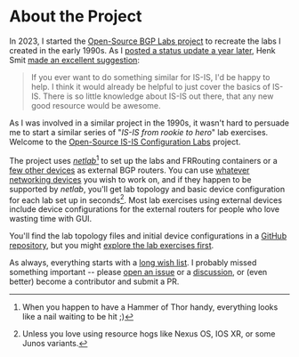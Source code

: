 # About the Project

In 2023, I started the [Open-Source BGP Labs project](https://bgplabs.net/) to recreate the labs I created in the early 1990s. As I [posted a status update a year later](https://blog.ipspace.net/2024/07/bgp-labs-year-later/), Henk Smit [made an excellent suggestion](https://blog.ipspace.net/2024/07/bgp-labs-year-later/#2330):

> If you ever want to do something similar for IS-IS, I'd be happy to help. I think it would already be helpful to just cover the basics of IS-IS. There is so little knowledge about IS-IS out there, that any new good resource would be awesome.

As I was involved in a similar project in the 1990s, it wasn't hard to persuade me to start a similar series of "_IS-IS from rookie to hero_" lab exercises. Welcome to the [Open-Source IS-IS Configuration Labs](https://isis.bgplabs.net/) project.

The project uses _[netlab](https://netlab.tools)_[^HT] to set up the labs and FRRouting containers or a [few other devices](1-setup.md#select-the-additional-devices-in-your-lab) as external BGP routers. You can use [whatever networking devices](1-setup.md#select-the-network-devices-you-will-work-with) you wish to work on, and if they happen to be supported by _netlab_, you'll get lab topology and basic device configuration for each lab set up in seconds[^XR]. Most lab exercises using external devices include device configurations for the external routers for people who love wasting time with GUI.

You'll find the lab topology files and initial device configurations in a [GitHub repository](https://github.com/bgplab/isis), but you might [explore the lab exercises first](https://isis.bgplabs.net/).

As always, everything starts with a [long wish list](3-upcoming.md). I probably missed something important -- please [open an issue](https://github.com/bgplab/isis/issues) or a [discussion](https://github.com/bgplab/isis/discussions), or (even better) become a contributor and submit a PR.

[^NL]: As long as it's supported by _netlab_.

[^HT]: When you happen to have a Hammer of Thor handy, everything looks like a nail waiting to be hit ;)

[^XR]: Unless you love using resource hogs like Nexus OS, IOS XR, or some Junos variants.
